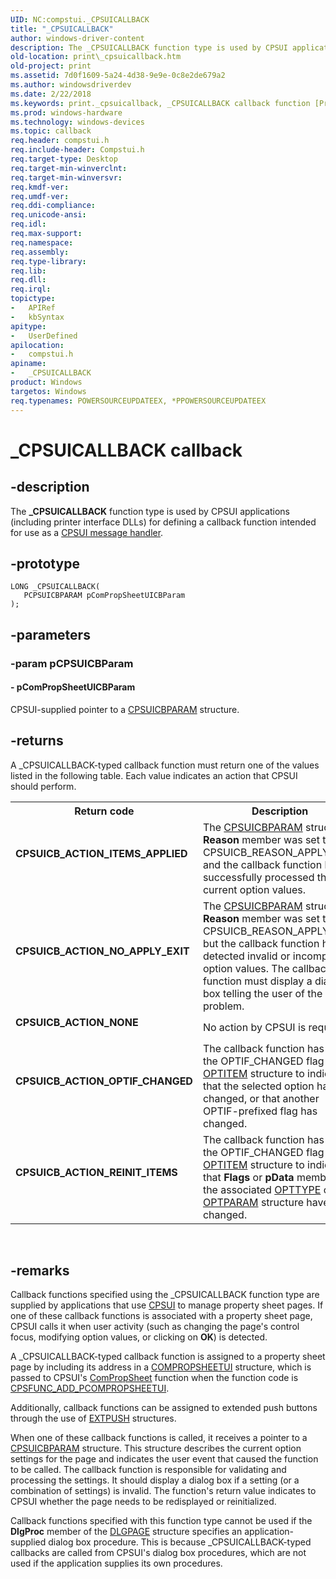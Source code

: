 ```yaml
---
UID: NC:compstui._CPSUICALLBACK
title: "_CPSUICALLBACK"
author: windows-driver-content
description: The _CPSUICALLBACK function type is used by CPSUI applications (including printer interface DLLs) for defining a callback function intended for use as a CPSUI message handler.
old-location: print\_cpsuicallback.htm
old-project: print
ms.assetid: 7d0f1609-5a24-4d38-9e9e-0c8e2de679a2
ms.author: windowsdriverdev
ms.date: 2/22/2018
ms.keywords: print._cpsuicallback, _CPSUICALLBACK callback function [Print Devices], _CPSUICALLBACK, compstui/_CPSUICALLBACK, cpsuifnc_a5a532ac-20be-43d5-a9fb-40b918f44d51.xml
ms.prod: windows-hardware
ms.technology: windows-devices
ms.topic: callback
req.header: compstui.h
req.include-header: Compstui.h
req.target-type: Desktop
req.target-min-winverclnt: 
req.target-min-winversvr: 
req.kmdf-ver: 
req.umdf-ver: 
req.ddi-compliance: 
req.unicode-ansi: 
req.idl: 
req.max-support: 
req.namespace: 
req.assembly: 
req.type-library: 
req.lib: 
req.dll: 
req.irql: 
topictype:
-	APIRef
-	kbSyntax
apitype:
-	UserDefined
apilocation:
-	compstui.h
apiname:
-	_CPSUICALLBACK
product: Windows
targetos: Windows
req.typenames: POWERSOURCEUPDATEEX, *PPOWERSOURCEUPDATEEX
---
```


# _CPSUICALLBACK callback


## -description


The <b>_CPSUICALLBACK</b> function type is used by CPSUI applications (including printer interface DLLs) for defining a callback function intended for use as a <a href="https://msdn.microsoft.com/4a6434e9-d65e-4ddd-836e-d6101532bbb8">CPSUI message handler</a>.


## -prototype


````
LONG _CPSUICALLBACK(
   PCPSUICBPARAM pComPropSheetUICBParam
);
````


## -parameters




### -param pCPSUICBParam








#### - pComPropSheetUICBParam

CPSUI-supplied pointer to a <a href="..\compstui\ns-compstui-_cpsuicbparam.md">CPSUICBPARAM</a> structure.


## -returns



A _CPSUICALLBACK-typed callback function must return one of the values listed in the following table. Each value indicates an action that CPSUI should perform.

<table>
<tr>
<th>Return code</th>
<th>Description</th>
</tr>
<tr>
<td width="40%">
<dl>
<dt><b>CPSUICB_ACTION_ITEMS_APPLIED</b></dt>
</dl>
</td>
<td width="60%">
The <a href="..\compstui\ns-compstui-_cpsuicbparam.md">CPSUICBPARAM</a> structure's <b>Reason</b> member was set to CPSUICB_REASON_APPLYNOW, and the callback function has successfully processed the current option values.

</td>
</tr>
<tr>
<td width="40%">
<dl>
<dt><b>CPSUICB_ACTION_NO_APPLY_EXIT</b></dt>
</dl>
</td>
<td width="60%">
The <a href="..\compstui\ns-compstui-_cpsuicbparam.md">CPSUICBPARAM</a> structure's <b>Reason</b> member was set to CPSUICB_REASON_APPLYNOW, but the callback function has detected invalid or incompatible option values. The callback function must display a dialog box telling the user of the problem.

</td>
</tr>
<tr>
<td width="40%">
<dl>
<dt><b>CPSUICB_ACTION_NONE</b></dt>
</dl>
</td>
<td width="60%">
No action by CPSUI is required.

</td>
</tr>
<tr>
<td width="40%">
<dl>
<dt><b>CPSUICB_ACTION_OPTIF_CHANGED</b></dt>
</dl>
</td>
<td width="60%">
The callback function has set the OPTIF_CHANGED flag in an <a href="..\compstui\ns-compstui-_optitem.md">OPTITEM</a> structure to indicate that the selected option has changed, or that another OPTIF-prefixed flag has changed.

</td>
</tr>
<tr>
<td width="40%">
<dl>
<dt><b>CPSUICB_ACTION_REINIT_ITEMS</b></dt>
</dl>
</td>
<td width="60%">
The callback function has set the OPTIF_CHANGED flag in an <a href="..\compstui\ns-compstui-_optitem.md">OPTITEM</a> structure to indicate that <b>Flags</b> or <b>pData</b> members of the associated <a href="..\compstui\ns-compstui-_opttype.md">OPTTYPE</a> or <a href="..\compstui\ns-compstui-_optparam.md">OPTPARAM</a> structure have changed.

</td>
</tr>
</table>
 




## -remarks



Callback functions specified using the _CPSUICALLBACK function type are supplied by applications that use <a href="https://msdn.microsoft.com/7af3435a-19e0-40a1-9f94-319d9d323856">CPSUI</a> to manage property sheet pages. If one of these callback functions is associated with a property sheet page, CPSUI calls it when user activity (such as changing the page's control focus, modifying option values, or clicking on <b>OK</b>) is detected.

A _CPSUICALLBACK-typed callback function is assigned to a property sheet page by including its address in a <a href="..\compstui\ns-compstui-_compropsheetui.md">COMPROPSHEETUI</a> structure, which is passed to CPSUI's <a href="..\compstui\nc-compstui-pfncompropsheet.md">ComPropSheet</a> function when the function code is <a href="https://msdn.microsoft.com/library/windows/hardware/ff546388">CPSFUNC_ADD_PCOMPROPSHEETUI</a>.

Additionally, callback functions can be assigned to extended push buttons through the use of <a href="..\compstui\ns-compstui-_extpush.md">EXTPUSH</a> structures.

When one of these callback functions is called, it receives a pointer to a <a href="..\compstui\ns-compstui-_cpsuicbparam.md">CPSUICBPARAM</a> structure. This structure describes the current option settings for the page and indicates the user event that caused the function to be called. The callback function is responsible for validating and processing the settings. It should display a dialog box if a setting (or a combination of settings) is invalid. The function's return value indicates to CPSUI whether the page needs to be redisplayed or reinitialized.

Callback functions specified with this function type cannot be used if the <b>DlgProc</b> member of the <a href="..\compstui\ns-compstui-_dlgpage.md">DLGPAGE</a> structure specifies an application-supplied dialog box procedure. This is because _CPSUICALLBACK-typed callbacks are called from CPSUI's dialog box procedures, which are not used if the application supplies its own procedures.



